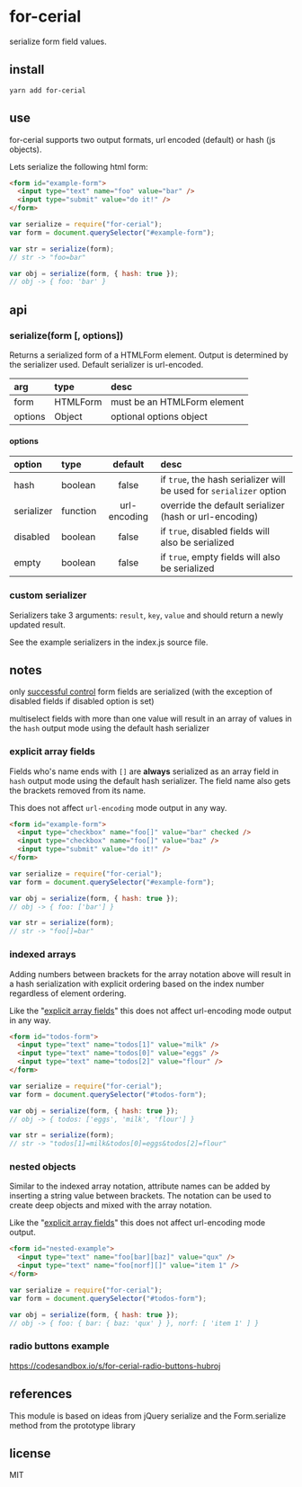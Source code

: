 # for-cerial

serialize form field values.

## install

```shell
yarn add for-cerial
```

## use

for-cerial supports two output formats, url encoded (default) or hash (js objects).

Lets serialize the following html form:

```html
<form id="example-form">
  <input type="text" name="foo" value="bar" />
  <input type="submit" value="do it!" />
</form>
```

```js
var serialize = require("for-cerial");
var form = document.querySelector("#example-form");

var str = serialize(form);
// str -> "foo=bar"

var obj = serialize(form, { hash: true });
// obj -> { foo: 'bar' }
```

## api

### serialize(form [, options])

Returns a serialized form of a HTMLForm element. Output is determined by the serializer used. Default serializer is url-encoded.

| arg     | type     | desc                        |
| :------ | :------- | :-------------------------- |
| form    | HTMLForm | must be an HTMLForm element |
| options | Object   | optional options object     |

#### options

| option     | type     |   default    | desc                                                                |
| :--------- | :------- | :----------: | :------------------------------------------------------------------ |
| hash       | boolean  |    false     | if `true`, the hash serializer will be used for `serializer` option |
| serializer | function | url-encoding | override the default serializer (hash or url-encoding)              |
| disabled   | boolean  |    false     | if `true`, disabled fields will also be serialized                  |
| empty      | boolean  |    false     | if `true`, empty fields will also be serialized                     |

### custom serializer

Serializers take 3 arguments: `result`, `key`, `value` and should return a newly updated result.

See the example serializers in the index.js source file.

## notes

only [successful control](http://www.w3.org/TR/html401/interact/forms.html#h-17.13.2) form fields are serialized (with the exception of disabled fields if disabled option is set)

multiselect fields with more than one value will result in an array of values in the `hash` output mode using the default hash serializer

### explicit array fields

Fields who's name ends with `[]` are **always** serialized as an array field in `hash` output mode using the default hash serializer.
The field name also gets the brackets removed from its name.

This does not affect `url-encoding` mode output in any way.

```html
<form id="example-form">
  <input type="checkbox" name="foo[]" value="bar" checked />
  <input type="checkbox" name="foo[]" value="baz" />
  <input type="submit" value="do it!" />
</form>
```

```js
var serialize = require("for-cerial");
var form = document.querySelector("#example-form");

var obj = serialize(form, { hash: true });
// obj -> { foo: ['bar'] }

var str = serialize(form);
// str -> "foo[]=bar"
```

### indexed arrays

Adding numbers between brackets for the array notation above will result in a hash serialization with explicit ordering based on the index number regardless of element ordering.

Like the "[explicit array fields](explicit-array-fields)" this does not affect url-encoding mode output in any way.

```html
<form id="todos-form">
  <input type="text" name="todos[1]" value="milk" />
  <input type="text" name="todos[0]" value="eggs" />
  <input type="text" name="todos[2]" value="flour" />
</form>
```

```js
var serialize = require("for-cerial");
var form = document.querySelector("#todos-form");

var obj = serialize(form, { hash: true });
// obj -> { todos: ['eggs', 'milk', 'flour'] }

var str = serialize(form);
// str -> "todos[1]=milk&todos[0]=eggs&todos[2]=flour"
```

### nested objects

Similar to the indexed array notation, attribute names can be added by inserting a string value between brackets. The notation can be used to create deep objects and mixed with the array notation.

Like the "[explicit array fields](explicit-array-fields)" this does not affect url-encoding mode output.

```html
<form id="nested-example">
  <input type="text" name="foo[bar][baz]" value="qux" />
  <input type="text" name="foo[norf][]" value="item 1" />
</form>
```

```js
var serialize = require("for-cerial");
var form = document.querySelector("#todos-form");

var obj = serialize(form, { hash: true });
// obj -> { foo: { bar: { baz: 'qux' } }, norf: [ 'item 1' ] }
```

### radio buttons example
https://codesandbox.io/s/for-cerial-radio-buttons-hubroj

## references

This module is based on ideas from jQuery serialize and the Form.serialize method from the prototype library

## license

MIT
